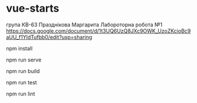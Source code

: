 # vue-starts
група КВ-63
Празднікова Маргарита 
Лабороторна робота №1 https://docs.google.com/document/d/1t3UQ6UzQ8JXc9OWK_UzoZKcioBc9aUU_f1YldTufbb0/edit?usp=sharing

npm install

npm run serve

npm run build

npm run test

npm run lint
